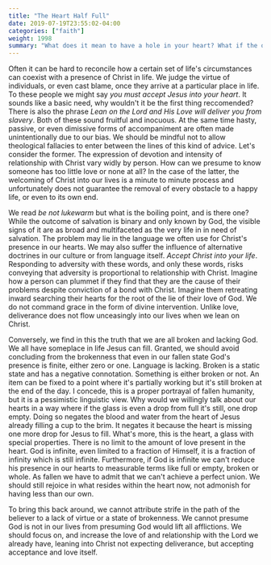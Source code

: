 ```yaml
---
title: "The Heart Half Full"
date: 2019-07-19T23:55:02-04:00
categories: ["faith"]
weight: 1998
summary: "What does it mean to have a hole in your heart? What if the our hearts can't be filled and that is a good thing?"
---
```


Often it can be hard to reconcile how a certain set of life's circumstances can coexist with a presence of Christ in life. We judge the virtue of individuals, or even cast blame, once they arrive at a particular place in life. To these people we might say *you must accept Jesus into your heart*. It sounds like a basic need, why wouldn't it be the first thing reccomended? There is also the phrase *Lean on the Lord and His Love will deliver you from slavery*. Both of these sound fruitful and inocuous. At the same time hasty, passive, or even dimissive forms of accompaniment are often made unintentionally due to our bias. We should be mindful not to allow theological fallacies to enter between the lines of this kind of advice. Let's consider the former. The expression of devotion and intensity of relationship with Christ vary widly by person. How can we presume to know someone has too little love or none at all? In the case of the latter, the welcoming of Christ into our lives is a minute to minute process and unfortunately does not guarantee the removal of every obstacle to a happy life, or even to its own end.

We read *be not lukewarm* but what is the boiling point, and is there one? While the outcome of salvation is binary and only known by God, the visible signs of it are as broad and multifaceted as the very life in in need of salvation. The problem may lie in the language we often use for Christ's presence in our hearts. We may also suffer the influence of alternative doctrines in our culture or from language itself. *Accept Christ into your life*. Responding to adversity with these words, and only these words, risks conveying that adversity is proportional to relationship with Christ. Imagine how a person can plummet if they find that they are the cause of their problems despite conviction of a bond with Christ. Imagine them retreating inward searching their hearts for the root of the lie of their love of God. We do not command grace in the form of divine intervention. Unlike love, deliverance does not flow unceasingly into our lives when we lean on Christ.

Conversely, we find in this the truth that we are all broken and lacking God. We all have someplace in life Jesus can fill. Granted, we should avoid concluding from the brokenness that even in our fallen state God's presence is finite, either zero or one. Language is lacking. Broken is a static state and has a negative connotation. Something is either broken or not. An item can be fixed to a point where it's partially working but it's still broken at the end of the day. I concede, this is a proper portrayal of fallen humanity, but it is a  pessimistic linguistic view. Why would we willingly talk about our hearts in a way where if the glass is even a drop from full it's still, one drop empty. Doing so negates the blood and water from the heart of Jesus already filling a cup to the brim. It negates it because the heart is missing one more drop for Jesus to fill. What's more, this is the heart, a glass with special properties. There is no limit to the amount of  love present in the heart. God is infinite, even limited to a fraction of Himself, it is a fraction of infinity which is still infinite. Furthermore, if God is infinite we can't reduce his presence in our hearts to measurable terms like full or empty, broken or whole. As fallen we have to admit that we can't achieve a perfect union. We should still rejoice in what resides within the heart now, not admonish for having less than our own.

To bring this back around, we cannot attribute strife in the path of the believer to a lack of virtue or a state of brokenness. We cannot presume God is not in our lives from presuming God would lift all afflictions. We should focus on, and increase the love of and relationship with the Lord we already have, leaning into Christ not expecting deliverance, but accepting acceptance and love itself. 
